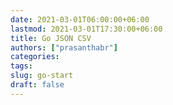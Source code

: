 ```yaml
---
date: 2021-03-01T06:00:00+06:00
lastmod: 2021-03-01T17:30:00+06:00
title: Go JSON CSV
authors: ["prasanthabr"]
categories:
tags:
slug: go-start
draft: false
---
```


